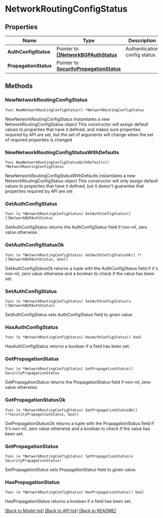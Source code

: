 # NetworkRoutingConfigStatus

## Properties

Name | Type | Description | Notes
------------ | ------------- | ------------- | -------------
**AuthConfigStatus** | Pointer to [**[]NetworkBGPAuthStatus**](NetworkBGPAuthStatus.md) | Authentication config status. | [optional] 
**PropagationStatus** | Pointer to [**SecurityPropagationStatus**](securityPropagationStatus.md) |  | [optional] 

## Methods

### NewNetworkRoutingConfigStatus

`func NewNetworkRoutingConfigStatus() *NetworkRoutingConfigStatus`

NewNetworkRoutingConfigStatus instantiates a new NetworkRoutingConfigStatus object
This constructor will assign default values to properties that have it defined,
and makes sure properties required by API are set, but the set of arguments
will change when the set of required properties is changed

### NewNetworkRoutingConfigStatusWithDefaults

`func NewNetworkRoutingConfigStatusWithDefaults() *NetworkRoutingConfigStatus`

NewNetworkRoutingConfigStatusWithDefaults instantiates a new NetworkRoutingConfigStatus object
This constructor will only assign default values to properties that have it defined,
but it doesn't guarantee that properties required by API are set

### GetAuthConfigStatus

`func (o *NetworkRoutingConfigStatus) GetAuthConfigStatus() []NetworkBGPAuthStatus`

GetAuthConfigStatus returns the AuthConfigStatus field if non-nil, zero value otherwise.

### GetAuthConfigStatusOk

`func (o *NetworkRoutingConfigStatus) GetAuthConfigStatusOk() (*[]NetworkBGPAuthStatus, bool)`

GetAuthConfigStatusOk returns a tuple with the AuthConfigStatus field if it's non-nil, zero value otherwise
and a boolean to check if the value has been set.

### SetAuthConfigStatus

`func (o *NetworkRoutingConfigStatus) SetAuthConfigStatus(v []NetworkBGPAuthStatus)`

SetAuthConfigStatus sets AuthConfigStatus field to given value.

### HasAuthConfigStatus

`func (o *NetworkRoutingConfigStatus) HasAuthConfigStatus() bool`

HasAuthConfigStatus returns a boolean if a field has been set.

### GetPropagationStatus

`func (o *NetworkRoutingConfigStatus) GetPropagationStatus() SecurityPropagationStatus`

GetPropagationStatus returns the PropagationStatus field if non-nil, zero value otherwise.

### GetPropagationStatusOk

`func (o *NetworkRoutingConfigStatus) GetPropagationStatusOk() (*SecurityPropagationStatus, bool)`

GetPropagationStatusOk returns a tuple with the PropagationStatus field if it's non-nil, zero value otherwise
and a boolean to check if the value has been set.

### SetPropagationStatus

`func (o *NetworkRoutingConfigStatus) SetPropagationStatus(v SecurityPropagationStatus)`

SetPropagationStatus sets PropagationStatus field to given value.

### HasPropagationStatus

`func (o *NetworkRoutingConfigStatus) HasPropagationStatus() bool`

HasPropagationStatus returns a boolean if a field has been set.


[[Back to Model list]](../README.md#documentation-for-models) [[Back to API list]](../README.md#documentation-for-api-endpoints) [[Back to README]](../README.md)



